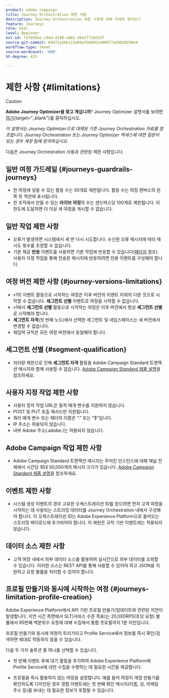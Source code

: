 ```yaml
---
product: adobe campaign
title: Journey Orchestration 제한 사항
description: Journey Orchestration 제한 사항에 대해 자세히 알아보기
feature: Journeys
role: User
level: Beginner
exl-id: fef039ae-c04d-4198-a082-4be27710255f
source-git-commit: 69471a36b113e04a7bb0953a90977ad4020299e4
workflow-type: tm+mt
source-wordcount: '609'
ht-degree: 42%

---
```


# 제한 사항 {#limitations}


>[!CAUTION]
>
>**Adobe Journey Optimizer을 찾고 계십니까**? Journey Optimizer 설명서를 보려면 [여기](https://experienceleague.adobe.com/ko/docs/journey-optimizer/using/ajo-home){target="_blank"}를 클릭하십시오.
>
>
>_이 설명서는 Journey Optimizer으로 대체된 기존 Journey Orchestration 자료를 참조합니다. Journey Orchestration 또는 Journey Optimizer 액세스에 대한 질문이 있는 경우 계정 팀에 문의하십시오._



다음은 Journey Orchestration 사용과 관련된 제한 사항입니다.

## 일반 여정 가드레일 {#journeys-guardrails-journeys}

* 한 여정에 넣을 수 있는 활동 수는 50개로 제한됩니다. 활동 수는 여정 캔버스의 왼쪽 위 섹션에 표시됩니다.
* 한 조직에서 만들 수 있는 **라이브 여정**&#x200B;의 수는 샌드박스당 100개로 제한됩니다. 이 한도에 도달하면 더 이상 새 여정을 게시할 수 없습니다.

## 일반 작업 제한 사항

* 오류가 발생하면 시스템에서 세 번 다시 시도합니다. 수신된 오류 메시지에 따라 재시도 횟수를 조정할 수 없습니다. 
* 기본 제공 **반응** 이벤트를 사용하면 기본 작업에 반응할 수 있습니다([페이지](../building-journeys/reaction-events.md) 참조). 사용자 지정 작업을 통해 전송된 메시지에 반응하려면 전용 이벤트를 구성해야 합니다. 

## 여정 버전 제한 사항 {#journey-versions-limitations}

* v1의 이벤트 활동으로 시작하는 여정은 이후 버전의 이벤트 이외의 다른 것으로 시작할 수 없습니다. **세그먼트 선별** 이벤트로 여정을 시작할 수 없습니다.
* v1에서 **세그먼트 선별** 활동으로 시작하는 여정은 이후 버전에서 항상 **세그먼트 선별**&#x200B;로 시작해야 합니다.
* **세그먼트 자격**(첫 번째 노드)에서 선택한 세그먼트 및 네임스페이스는 새 버전에서 변경할 수 없습니다.
* 재입력 규칙은 모든 여정 버전에서 동일해야 합니다.

## 세그먼트 선별 {#segment-qualification}

* 처리량 제한으로 인해 **세그먼트 자격** 활동을 Adobe Campaign Standard 트랜잭션 메시지와 함께 사용할 수 없습니다. [Adobe Campaign Standard 제품 설명](https://helpx.adobe.com/kr/legal/product-descriptions/campaign-standard.html)을 참조하세요. 
 
## 사용자 지정 작업 제한 사항

* 사용자 정의 작업 URL은 동적 매개 변수를 지원하지 않습니다.  
* POST 및 PUT 호출 메서드만 지원됩니다. 
* 쿼리 매개 변수 또는 헤더의 이름은 “.” 또는 &quot;$&quot;입니다. 
* IP 주소는 허용되지 않습니다. 
* 내부 Adobe 주소(.adobe.)는 허용되지 않습니다.
 
## Adobe Campaign 작업 제한 사항

* Adobe Campaign Standard 트랜잭션 메시지는 주어진 인스턴스에 대해 채널 전체에서 시간당 최대 50,000개의 메시지 크기가 있습니다. [Adobe Campaign Standard 제품 설명](https://helpx.adobe.com/kr/legal/product-descriptions/campaign-standard.html)을 참조하세요. 
 
## 이벤트 제한 사항

* 시스템 생성 이벤트의 경우 고유한 오케스트레이션 ID를 얻으려면 먼저 고객 여정을 시작하는 데 사용되는 스트리밍 데이터를 Journey Orchestration 내에서 구성해야 합니다. 이 오케스트레이션 ID는 Adobe Experience Platform으로 들어오는 스트리밍 페이로드에 추가되어야 합니다. 이 제한은 규칙 기반 이벤트에는 적용되지 않습니다.
 
## 데이터 소스 제한 사항

* 고객 여정 내에서 외부 데이터 소스를 활용하여 실시간으로 외부 데이터를 조회할 수 있습니다. 이러한 소스는 REST API를 통해 사용할 수 있어야 하고 JSON을 지원하고 요청 볼륨을 처리할 수 있어야 합니다.

## 프로필 만들기와 동시에 시작하는 여정 {#journeys-limitation-profile-creation}

Adobe Experience Platform에서 API 기반 프로필 만들기/업데이트와 관련된 지연이 발생합니다. 지연 시간 측면에서 SLT(서비스 수준 목표)는 20,000RPS(초당 요청) 볼륨에서 95번째 백분위수 요청에 대해 수집에서 통합 프로필까지 1분 미만입니다.

프로필 만들기와 동시에 여정이 트리거되고 Profile Service에서 정보를 즉시 확인/검색하면 제대로 작동하지 않을 수 있습니다.

다음 두 가지 솔루션 중 하나를 선택할 수 있습니다.

* 첫 번째 이벤트 후에 대기 활동을 추가하여 Adobe Experience Platform에 Profile Service에 대한 수집을 수행하는 데 필요한 시간을 제공합니다.

* 프로필을 즉시 활용하지 않는 여정을 설정합니다. 예를 들어 여정이 계정 만들기를 확인하도록 디자인된 경우 경험 이벤트에는 첫 번째 확인 메시지(이름, 성, 이메일 주소 등)를 보내는 데 필요한 정보가 포함될 수 있습니다.
